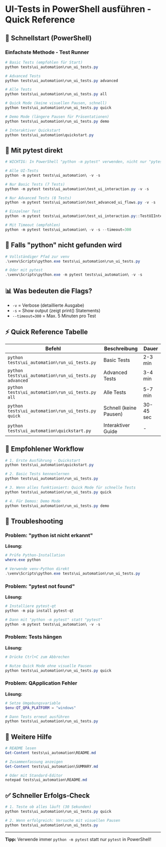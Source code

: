 # UI-Tests in PowerShell ausführen - Quick Reference

## 🚀 Schnellstart (PowerShell)

### Einfachste Methode - Test Runner

```powershell
# Basic Tests (empfohlen für Start)
python tests\ui_automation\run_ui_tests.py

# Advanced Tests
python tests\ui_automation\run_ui_tests.py advanced

# Alle Tests
python tests\ui_automation\run_ui_tests.py all

# Quick Mode (keine visuellen Pausen, schnell)
python tests\ui_automation\run_ui_tests.py quick

# Demo Mode (längere Pausen für Präsentationen)
python tests\ui_automation\run_ui_tests.py demo

# Interaktiver Quickstart
python tests\ui_automation\quickstart.py
```

## 📝 Mit pytest direkt

```powershell
# WICHTIG: In PowerShell "python -m pytest" verwenden, nicht nur "pytest"!

# Alle UI-Tests
python -m pytest tests\ui_automation\ -v -s

# Nur Basic Tests (7 Tests)
python -m pytest tests\ui_automation\test_ui_interaction.py -v -s

# Nur Advanced Tests (8 Tests)
python -m pytest tests\ui_automation\test_advanced_ui_flows.py -v -s

# Einzelner Test
python -m pytest tests\ui_automation\test_ui_interaction.py::TestUIInteraction::test_01_application_startup -v -s

# Mit Timeout (empfohlen)
python -m pytest tests\ui_automation\ -v -s --timeout=300
```

## 🔧 Falls "python" nicht gefunden wird

```powershell
# Vollständiger Pfad zur venv
.\venv\Scripts\python.exe tests\ui_automation\run_ui_tests.py

# Oder mit pytest
.\venv\Scripts\python.exe -m pytest tests\ui_automation\ -v -s
```

## 📊 Was bedeuten die Flags?

- `-v` = Verbose (detaillierte Ausgabe)
- `-s` = Show output (zeigt print() Statements)
- `--timeout=300` = Max. 5 Minuten pro Test

## ⚡ Quick Reference Tabelle

| Befehl | Beschreibung | Dauer |
|--------|--------------|-------|
| `python tests\ui_automation\run_ui_tests.py` | Basic Tests | 2-3 min |
| `python tests\ui_automation\run_ui_tests.py advanced` | Advanced Tests | 3-4 min |
| `python tests\ui_automation\run_ui_tests.py all` | Alle Tests | 5-7 min |
| `python tests\ui_automation\run_ui_tests.py quick` | Schnell (keine Pausen) | 30-45 sec |
| `python tests\ui_automation\quickstart.py` | Interaktiver Guide | - |

## 🎯 Empfohlener Workflow

```powershell
# 1. Erste Ausführung - Quickstart
python tests\ui_automation\quickstart.py

# 2. Basic Tests kennenlernen
python tests\ui_automation\run_ui_tests.py

# 3. Wenn alles funktioniert: Quick Mode für schnelle Tests
python tests\ui_automation\run_ui_tests.py quick

# 4. Für Demos: Demo Mode
python tests\ui_automation\run_ui_tests.py demo
```

## 🐛 Troubleshooting

### Problem: "python ist nicht erkannt"

**Lösung:**
```powershell
# Prüfe Python-Installation
where.exe python

# Verwende venv-Python direkt
.\venv\Scripts\python.exe tests\ui_automation\run_ui_tests.py
```

### Problem: "pytest not found"

**Lösung:**
```powershell
# Installiere pytest-qt
python -m pip install pytest-qt

# Dann mit "python -m pytest" statt "pytest"
python -m pytest tests\ui_automation\ -v -s
```

### Problem: Tests hängen

**Lösung:**
```powershell
# Drücke Ctrl+C zum Abbrechen

# Nutze Quick Mode ohne visuelle Pausen
python tests\ui_automation\run_ui_tests.py quick
```

### Problem: QApplication Fehler

**Lösung:**
```powershell
# Setze Umgebungsvariable
$env:QT_QPA_PLATFORM = "windows"

# Dann Tests erneut ausführen
python tests\ui_automation\run_ui_tests.py
```

## 📖 Weitere Hilfe

```powershell
# README lesen
Get-Content tests\ui_automation\README.md

# Zusammenfassung anzeigen
Get-Content tests\ui_automation\SUMMARY.md

# Oder mit Standard-Editor
notepad tests\ui_automation\README.md
```

## ✅ Schneller Erfolgs-Check

```powershell
# 1. Teste ob alles läuft (30 Sekunden)
python tests\ui_automation\run_ui_tests.py quick

# 2. Wenn erfolgreich: Versuche mit visuellen Pausen
python tests\ui_automation\run_ui_tests.py
```

---

**Tipp:** Verwende immer `python -m pytest` statt nur `pytest` in PowerShell!
